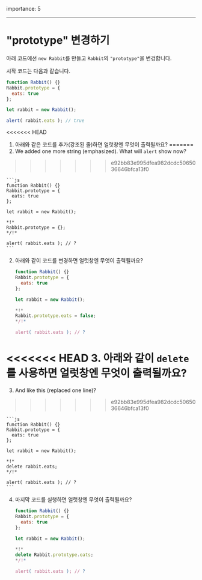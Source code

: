 importance: 5

---

# "prototype" 변경하기

아래 코드에선 `new Rabbit`를 만들고 `Rabbit`의 `"prototype"`을 변겅합니다.

시작 코드는 다음과 같습니다.

```js run
function Rabbit() {}
Rabbit.prototype = {
  eats: true
};

let rabbit = new Rabbit();

alert( rabbit.eats ); // true
```


<<<<<<< HEAD
1. 아래와 같은 코드를 추가(강조된 줄)하면 얼럿창엔 무엇이 출력될까요?
=======
1. We added one more string (emphasized). What will `alert` show now?
>>>>>>> e92bb83e995dfea982dcdc5065036646bfca13f0

    ```js
    function Rabbit() {}
    Rabbit.prototype = {
      eats: true
    };

    let rabbit = new Rabbit();

    *!*
    Rabbit.prototype = {};
    */!*

    alert( rabbit.eats ); // ?
    ```

2. 아래와 같이 코드를 변경하면 얼럿창엔 무엇이 출력될까요?

    ```js
    function Rabbit() {}
    Rabbit.prototype = {
      eats: true
    };

    let rabbit = new Rabbit();

    *!*
    Rabbit.prototype.eats = false;
    */!*

    alert( rabbit.eats ); // ?
    ```

<<<<<<< HEAD
3. 아래와 같이 `delete`를 사용하면 얼럿창엔 무엇이 출력될까요?
=======
3. And like this (replaced one line)?
>>>>>>> e92bb83e995dfea982dcdc5065036646bfca13f0

    ```js
    function Rabbit() {}
    Rabbit.prototype = {
      eats: true
    };

    let rabbit = new Rabbit();

    *!*
    delete rabbit.eats;
    */!*

    alert( rabbit.eats ); // ?
    ```

4. 마지막 코드를 실행하면 얼럿창엔 무엇이 출력될까요?

    ```js
    function Rabbit() {}
    Rabbit.prototype = {
      eats: true
    };

    let rabbit = new Rabbit();

    *!*
    delete Rabbit.prototype.eats;
    */!*

    alert( rabbit.eats ); // ?
    ```
